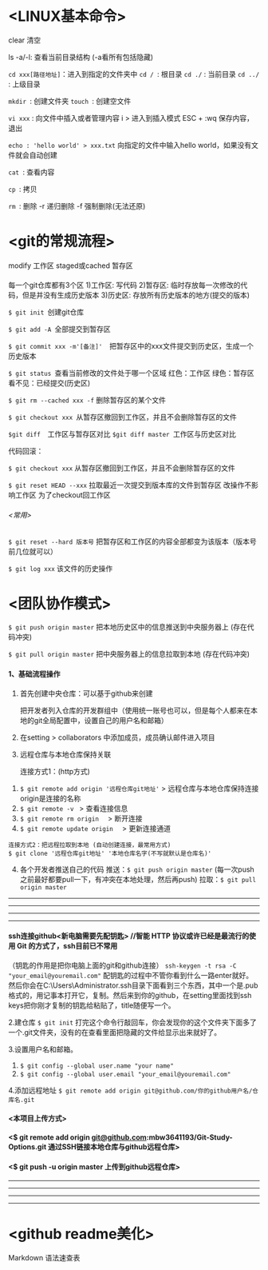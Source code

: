 # <LINUX基本命令>
clear 清空

ls -a/-l: 查看当前目录结构 (-a看所有包括隐藏)

`cd xxx[路径地址]`：进入到指定的文件夹中
`cd / `: 根目录
`cd ./` : 当前目录
`cd ../ `: 上级目录

`mkdir `: 创建文件夹
`touch `: 创建空文件

`vi xxx` : 向文件中插入或者管理内容
    i > 进入到插入模式
    ESC + :wq 保存内容，退出

`echo : 'hello world' > xxx.txt` 向指定的文件中输入hello world，如果没有文件就会自动创建

`cat `: 查看内容

`cp `: 拷贝

`rm `: 删除
    -r 递归删除    -f 强制删除(无法还原)

# <git的常规流程>

####
modify 工作区
staged或cached 暂存区

####
每一个git仓库都有3个区
1)工作区:
    写代码
2)暂存区:
    临时存放每一次修改的代码，但是并没有生成历史版本
3)历史区:
    存放所有历史版本的地方(提交的版本)

`$ git init `创建git仓库

`$ git add -A `全部提交到暂存区

`$ git commit xxx -m'[备注]'  `把暂存区中的xxx文件提交到历史区，生成一个历史版本

`$ git status `查看当前修改的文件处于哪一个区域 
红色：工作区
绿色：暂存区
看不见：已经提交(历史区)

`$ git rm --cached xxx -f` 删除暂存区的某个文件<xxx>

`$ git checkout xxx `从暂存区撤回到工作区，并且不会删除暂存区的文件

`$git diff  `工作区与暂存区对比
`$git diff master `工作区与历史区对比


代码回滚：

`$ git checkout xxx` 从暂存区撤回到工作区，并且不会删除暂存区的文件

`$ git reset HEAD --xxx` 拉取最近一次提交到版本库的文件到暂存区  改操作不影响工作区   为了checkout回工作区

###### <常用>
`$ git reset --hard 版本号`    把暂存区和工作区的内容全部都变为该版本（版本号前几位就可以）

`$ git log xxx`  该文件的历史操作


# <团队协作模式>

`$ git push origin master`  把本地历史区中的信息推送到中央服务器上 (存在代码冲突)

`$ git pull origin master`  把中央服务器上的信息拉取到本地  (存在代码冲突)

#### 1、基础流程操作
1) 首先创建中央仓库：可以基于github来创建

    把开发者列入仓库的开发群组中（使用统一账号也可以，但是每个人都来在本地的git全局配置中，设置自己的用户名和邮箱）

2) 在setting > collaborators 中添加成员，成员确认邮件进入项目

3) 远程仓库与本地仓库保持关联

    连接方式1：(http方式)
 1.   `$ git remote add origin '远程仓库git地址'`  > 远程仓库与本地仓库保持连接 origin是连接的名称
 2.   `$ git remote -v `                          > 查看连接信息
 3.   `$ git remote rm origin  `                  > 断开连接
 4.   `$ git remote update origin  `              > 更新连接通道


    连接方式2：把远程拉取到本地 (自动创建连接，最常用方式) 
    $ git clone '远程仓库git地址' '本地仓库名字(不写就默认是仓库名)'

4) 各个开发者推送自己的代码
    推送：`$ git push origin master` (每一次push之前最好都要pull一下，有冲突在本地处理，然后再push)
    拉取：`$ git pull origin master`
***
***
***
***
#### ssh连接github<新电脑需要先配钥匙>  //智能 HTTP 协议或许已经是最流行的使用 Git 的方式了，ssh目前已不常用
（钥匙的作用是把你电脑上面的git和github连接）
`ssh-keygen -t rsa -C "your_email@youremail.com"`
配钥匙的过程中不管你看到什么一路enter就好。然后你会在C:\Users\Administrator\.ssh目录下面看到三个东西，其中一个是.pub格式的，用记事本打开它，复制。然后来到你的github，在setting里面找到ssh keys把你刚才复制的钥匙给粘贴了，title随便写一个。

2.建仓库
`$ git init`
打完这个命令行敲回车，你会发现你的这个文件夹下面多了一个.git文件夹，没有的在查看里面把隐藏的文件给显示出来就好了。

3.设置用户名和邮箱。
1. `$ git config --global user.name "your name"`
2. `$ git config --global user.email "your_email@youremail.com"`

4.添加远程地址
`$ git remote add origin git@github.com/你的github用户名/仓库名.git`
#### <本项目上传方式>
#### <$ git remote add origin git@github.com:mbw3641193/Git-Study-Options.git 通过SSH链接本地仓库与github远程仓库>
#### <$ git push -u origin master 上传到github远程仓库>

***
***
***
***

# <github readme美化>
Markdown 语法速查表


<!-- 1 标题与文字格式
标题
# 这是 H1 <一级标题>
## 这是 H2 <二级标题>
###### 这是 H6 <六级标题>
文字格式
**这是文字粗体格式**
*这是文字斜体格式*
~~在文字上添加删除线~~
2 列表
无序列表
* 项目1
* 项目2
* 项目3
有序列表
1. 项目1
2. 项目2
3. 项目3
   * 项目1
   * 项目2
3 其它
图片
![图片名称](http://upload-images.jianshu.io/upload_images/1097226-6a6fbea43e82e7ac.png)
链接
[链接名称](http://gitcafe.com)
引用
> 第一行引用文字
> 第二行引用文字
水平线
***
代码
`<hello world>`
代码块高亮
```ruby
  def add(a, b)
    return a + b
  end -->